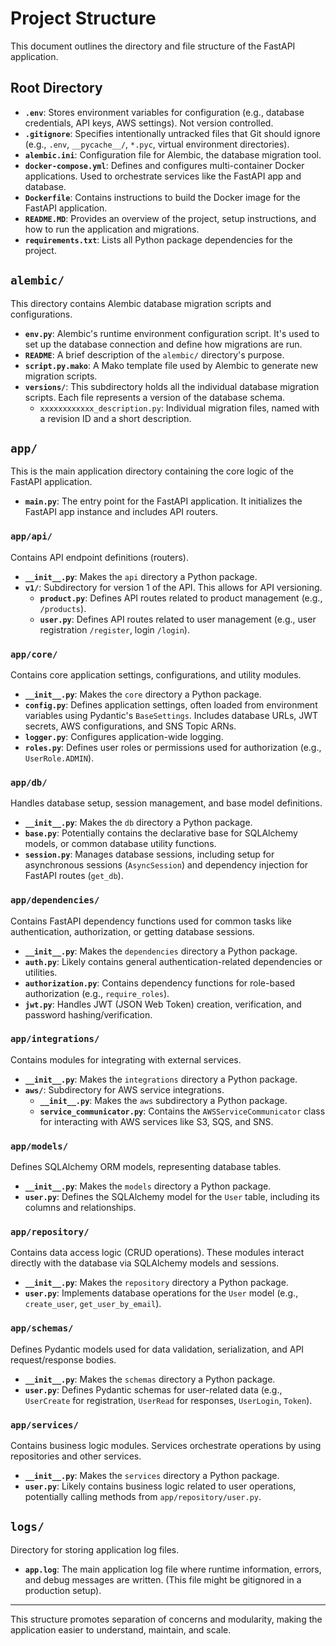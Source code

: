 # Project Structure

This document outlines the directory and file structure of the FastAPI application.

## Root Directory

*   **`.env`**: Stores environment variables for configuration (e.g., database credentials, API keys, AWS settings). Not version controlled.
*   **`.gitignore`**: Specifies intentionally untracked files that Git should ignore (e.g., `.env`, `__pycache__/`, `*.pyc`, virtual environment directories).
*   **`alembic.ini`**: Configuration file for Alembic, the database migration tool.
*   **`docker-compose.yml`**: Defines and configures multi-container Docker applications. Used to orchestrate services like the FastAPI app and database.
*   **`Dockerfile`**: Contains instructions to build the Docker image for the FastAPI application.
*   **`README.MD`**: Provides an overview of the project, setup instructions, and how to run the application and migrations.
*   **`requirements.txt`**: Lists all Python package dependencies for the project.

## `alembic/`

This directory contains Alembic database migration scripts and configurations.

*   **`env.py`**: Alembic's runtime environment configuration script. It's used to set up the database connection and define how migrations are run.
*   **`README`**: A brief description of the `alembic/` directory's purpose.
*   **`script.py.mako`**: A Mako template file used by Alembic to generate new migration scripts.
*   **`versions/`**: This subdirectory holds all the individual database migration scripts. Each file represents a version of the database schema.
    *   `xxxxxxxxxxxx_description.py`: Individual migration files, named with a revision ID and a short description.

## `app/`

This is the main application directory containing the core logic of the FastAPI application.

*   **`main.py`**: The entry point for the FastAPI application. It initializes the FastAPI app instance and includes API routers.

### `app/api/`

Contains API endpoint definitions (routers).

*   **`__init__.py`**: Makes the `api` directory a Python package.
*   **`v1/`**: Subdirectory for version 1 of the API. This allows for API versioning.
    *   **`product.py`**: Defines API routes related to product management (e.g., `/products`).
    *   **`user.py`**: Defines API routes related to user management (e.g., user registration `/register`, login `/login`).

### `app/core/`

Contains core application settings, configurations, and utility modules.

*   **`__init__.py`**: Makes the `core` directory a Python package.
*   **`config.py`**: Defines application settings, often loaded from environment variables using Pydantic's `BaseSettings`. Includes database URLs, JWT secrets, AWS configurations, and SNS Topic ARNs.
*   **`logger.py`**: Configures application-wide logging.
*   **`roles.py`**: Defines user roles or permissions used for authorization (e.g., `UserRole.ADMIN`).

### `app/db/`

Handles database setup, session management, and base model definitions.

*   **`__init__.py`**: Makes the `db` directory a Python package.
*   **`base.py`**: Potentially contains the declarative base for SQLAlchemy models, or common database utility functions.
*   **`session.py`**: Manages database sessions, including setup for asynchronous sessions (`AsyncSession`) and dependency injection for FastAPI routes (`get_db`).

### `app/dependencies/`

Contains FastAPI dependency functions used for common tasks like authentication, authorization, or getting database sessions.

*   **`__init__.py`**: Makes the `dependencies` directory a Python package.
*   **`auth.py`**: Likely contains general authentication-related dependencies or utilities.
*   **`authorization.py`**: Contains dependency functions for role-based authorization (e.g., `require_roles`).
*   **`jwt.py`**: Handles JWT (JSON Web Token) creation, verification, and password hashing/verification.

### `app/integrations/`

Contains modules for integrating with external services.

*   **`__init__.py`**: Makes the `integrations` directory a Python package.
*   **`aws/`**: Subdirectory for AWS service integrations.
    *   **`__init__.py`**: Makes the `aws` subdirectory a Python package.
    *   **`service_communicator.py`**: Contains the `AWSServiceCommunicator` class for interacting with AWS services like S3, SQS, and SNS.

### `app/models/`

Defines SQLAlchemy ORM models, representing database tables.

*   **`__init__.py`**: Makes the `models` directory a Python package.
*   **`user.py`**: Defines the SQLAlchemy model for the `User` table, including its columns and relationships.

### `app/repository/`

Contains data access logic (CRUD operations). These modules interact directly with the database via SQLAlchemy models and sessions.

*   **`__init__.py`**: Makes the `repository` directory a Python package.
*   **`user.py`**: Implements database operations for the `User` model (e.g., `create_user`, `get_user_by_email`).

### `app/schemas/`

Defines Pydantic models used for data validation, serialization, and API request/response bodies.

*   **`__init__.py`**: Makes the `schemas` directory a Python package.
*   **`user.py`**: Defines Pydantic schemas for user-related data (e.g., `UserCreate` for registration, `UserRead` for responses, `UserLogin`, `Token`).

### `app/services/`

Contains business logic modules. Services orchestrate operations by using repositories and other services.

*   **`__init__.py`**: Makes the `services` directory a Python package.
*   **`user.py`**: Likely contains business logic related to user operations, potentially calling methods from `app/repository/user.py`.

## `logs/`

Directory for storing application log files.

*   **`app.log`**: The main application log file where runtime information, errors, and debug messages are written. (This file might be gitignored in a production setup).

---

This structure promotes separation of concerns and modularity, making the application easier to understand, maintain, and scale.